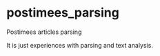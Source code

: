 # postimees_parsing
Postimees articles parsing

It is just experiences with parsing and text analysis.
